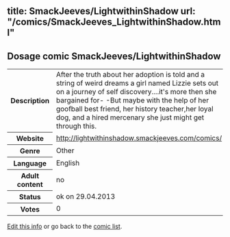 title: SmackJeeves/LightwithinShadow
url: "/comics/SmackJeeves_LightwithinShadow.html"
---
Dosage comic SmackJeeves/LightwithinShadow
-----------------------------------------

<p id="msg"></p>
<script type="text/javascript">
if (window.location.search === '?edit_info_mail=sent_ok') {
  var elem = document.getElementById("msg");
  elem.innerHTML = 'Edited information sucessfully sent.';
  elem.className = 'ok';
}
</script>
<table class="comicinfo">
<tr>
<th>Description</th><td>After the truth about her adoption is told and a string of weird dreams a girl named Lizzie sets out on a journey of self discovery....it's more then she bargained for- -But maybe with the help of her goofball best friend, her history teacher,her loyal dog, and a hired mercenary she just might get through this.</td>
</tr>
<tr>
<th>Website</th><td><a href="http://lightwithinshadow.smackjeeves.com/comics/">http://lightwithinshadow.smackjeeves.com/comics/</a></td>
</tr>
<tr>
<th>Genre</th><td>Other</td>
</tr>
<tr>
<th>Language</th><td>English</td>
</tr>
<tr>
<th>Adult content</th><td>no</td>
</tr>
<tr>
<th>Status</th><td>ok on 29.04.2013</td>
</tr>
<tr>
<th>Votes</th><td>0</td>
</tr>
</table>

[Edit this info](SmackJeeves_LightwithinShadow_edit.html) or go back to the [comic list](../comic-index.html).
